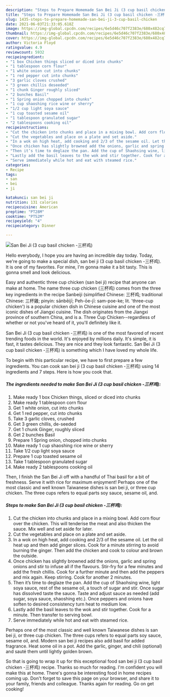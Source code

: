 ```yaml
---
description: "Steps to Prepare Homemade San Bei Ji (3 cup basil chicken -三杯鸡)"
title: "Steps to Prepare Homemade San Bei Ji (3 cup basil chicken -三杯鸡)"
slug: 1435-steps-to-prepare-homemade-san-bei-ji-3-cup-basil-chicken
date: 2021-06-03T21:33:05.618Z
image: https://img-global.cpcdn.com/recipes/6e5d46c707f2383e/680x482cq70/san-bei-ji-3-cup-basil-chicken-三杯鸡-recipe-main-photo.jpg
thumbnail: https://img-global.cpcdn.com/recipes/6e5d46c707f2383e/680x482cq70/san-bei-ji-3-cup-basil-chicken-三杯鸡-recipe-main-photo.jpg
cover: https://img-global.cpcdn.com/recipes/6e5d46c707f2383e/680x482cq70/san-bei-ji-3-cup-basil-chicken-三杯鸡-recipe-main-photo.jpg
author: Victoria Floyd
ratingvalue: 4.9
reviewcount: 5932
recipeingredient:
- "1 box Chicken things sliced or diced into chunks"
- "1 tablespoon corn flour"
- "1 white onion cut into chunks"
- "1 red pepper cut into chunks"
- "3 garlic cloves crushed"
- "3 green chillis deseeded"
- "1 chunk Ginger roughly sliced"
- "2 bunches Basil"
- "1 Spring onion chopped into chunks"
- "1 cup shaoshing rice wine or sherry"
- "1/2 cup light soya sauce"
- "1 cup toasted sesame oil"
- "1 tablespoon granulated sugar"
- "2 tablespoons cooking oil"
recipeinstructions:
- "Cut the chicken into chunks and place in a mixing bowl. Add corn flour over the chicken. This will tenderise the meat and also thicken the sauce. Mix well and set aside for later."
- "Cut the vegetables and place on a plate and set aside."
- "In a wok on high heat, add cooking and 2/3 of the sesame oil. Let the oil heat up and then add ginger slices. Cook for a minute stirring to avoid burning the ginger. Then add the chicken and cook to colour and brown the outside."
- "Once chicken has slightly browned add the onions, garlic and spring onions and stir to infuse all if the flavours. Stir-fry for a few minutes and add the fresh chillis. Cook for a further minute and then add the peppers and mix again. Keep stirring. Cook for another 2 minutes."
- "Then it’s time to deglaze the pan. Add the cup of Shaohsing wine, light soya sauce, rest of the sesame oil, a touch of sugar and stir. Once sugar has dissolved taste the sauce. Taste and adjust sauce as needed (add sugar, soya sauce, shaoshing etc.). Once peppers and onions have soften to desired consistency turn heat to medium low."
- "Lastly add the basil leaves to the wok and stir together. Cook for a minute. Then transfer to serving bowl."
- "Serve immediately while hot and eat with steamed rice."
categories:
- Recipe
tags:
- san
- bei
- ji

katakunci: san bei ji 
nutrition: 131 calories
recipecuisine: American
preptime: "PT28M"
cooktime: "PT52M"
recipeyield: "4"
recipecategory: Dinner

---
```



![San Bei Ji (3 cup basil chicken -三杯鸡)](https://img-global.cpcdn.com/recipes/6e5d46c707f2383e/680x482cq70/san-bei-ji-3-cup-basil-chicken-三杯鸡-recipe-main-photo.jpg)

Hello everybody, I hope you are having an incredible day today. Today, we're going to make a special dish, san bei ji (3 cup basil chicken -三杯鸡). It is one of my favorites. For mine, I'm gonna make it a bit tasty. This is gonna smell and look delicious.

Easy and authentic three cup chicken (san bei ji) recipe that anyone can make at home. The name three cup chicken (三杯鸡) comes from the three key ingredients in the recipe Sanbeiji (simplified Chinese: 三杯鸡; traditional Chinese: 三杯雞; pinyin: sānbēijī; Peh-ōe-jī: sam-poe-ke; lit. &#39;three-cup chicken&#39;) is a popular chicken dish in Chinese cuisine and one of the most iconic dishes of Jiangxi cuisine. The dish originates from the Jiangxi province of southern China, and is a. Three Cup Chicken--regardless of whether or not you&#39;ve heard of it, you&#39;ll definitely like it.

San Bei Ji (3 cup basil chicken -三杯鸡) is one of the most favored of recent trending foods in the world. It's enjoyed by millions daily. It's simple, it is fast, it tastes delicious. They are nice and they look fantastic. San Bei Ji (3 cup basil chicken -三杯鸡) is something which I have loved my whole life.


To begin with this particular recipe, we have to first prepare a few ingredients. You can cook san bei ji (3 cup basil chicken -三杯鸡) using 14 ingredients and 7 steps. Here is how you cook that.

<!--inarticleads1-->

##### The ingredients needed to make San Bei Ji (3 cup basil chicken -三杯鸡):

1. Make ready 1 box Chicken things, sliced or diced into chunks
1. Make ready 1 tablespoon corn flour
1. Get 1 white onion, cut into chunks
1. Get 1 red pepper, cut into chunks
1. Take 3 garlic cloves, crushed
1. Get 3 green chillis, de-seeded
1. Get 1 chunk Ginger, roughly sliced
1. Get 2 bunches Basil
1. Prepare 1 Spring onion, chopped into chunks
1. Make ready 1 cup shaoshing rice wine or sherry
1. Take 1/2 cup light soya sauce
1. Prepare 1 cup toasted sesame oil
1. Take 1 tablespoon granulated sugar
1. Make ready 2 tablespoons cooking oil


Then, I finish the San Bei Ji off with a handful of Thai basil for a bit of freshness. Serve it with rice for maximum enjoyment! Perhaps one of the most classic and well known Taiwanese dishes is san bei ji, or three cup chicken. The three cups refers to equal parts soy sauce, sesame oil, and. 

<!--inarticleads2-->

##### Steps to make San Bei Ji (3 cup basil chicken -三杯鸡):

1. Cut the chicken into chunks and place in a mixing bowl. Add corn flour over the chicken. This will tenderise the meat and also thicken the sauce. Mix well and set aside for later.
1. Cut the vegetables and place on a plate and set aside.
1. In a wok on high heat, add cooking and 2/3 of the sesame oil. Let the oil heat up and then add ginger slices. Cook for a minute stirring to avoid burning the ginger. Then add the chicken and cook to colour and brown the outside.
1. Once chicken has slightly browned add the onions, garlic and spring onions and stir to infuse all if the flavours. Stir-fry for a few minutes and add the fresh chillis. Cook for a further minute and then add the peppers and mix again. Keep stirring. Cook for another 2 minutes.
1. Then it’s time to deglaze the pan. Add the cup of Shaohsing wine, light soya sauce, rest of the sesame oil, a touch of sugar and stir. Once sugar has dissolved taste the sauce. Taste and adjust sauce as needed (add sugar, soya sauce, shaoshing etc.). Once peppers and onions have soften to desired consistency turn heat to medium low.
1. Lastly add the basil leaves to the wok and stir together. Cook for a minute. Then transfer to serving bowl.
1. Serve immediately while hot and eat with steamed rice.


Perhaps one of the most classic and well known Taiwanese dishes is san bei ji, or three cup chicken. The three cups refers to equal parts soy sauce, sesame oil, and. Modern san bei ji recipes also add basil for added fragrance. Heat some oil in a pot. Add the garlic, ginger, and chili (optional) and sauté them until lightly golden brown. 

So that is going to wrap it up for this exceptional food san bei ji (3 cup basil chicken -三杯鸡) recipe. Thanks so much for reading. I'm confident you will make this at home. There's gonna be interesting food in home recipes coming up. Don't forget to save this page on your browser, and share it to your family, friends and colleague. Thanks again for reading. Go on get cooking!
